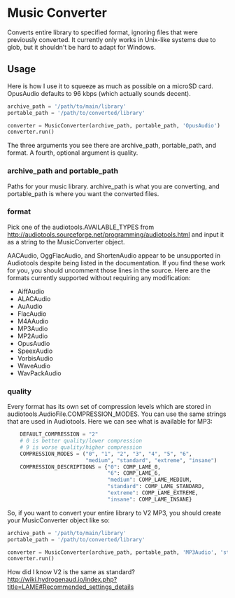 # Music Converter
Converts entire library to specified format, ignoring files that were previously converted. It currently only works in Unix-like systems due to glob, but it shouldn't be hard to adapt for Windows.

## Usage
Here is how I use it to squeeze as much as possible on a microSD card. OpusAudio defaults to 96 kbps (which actually sounds decent).
```python
archive_path = '/path/to/main/library'
portable_path = '/path/to/converted/library'

converter = MusicConverter(archive_path, portable_path, 'OpusAudio')
converter.run()
```
The three arguments you see there are archive_path, portable_path, and format. A fourth, optional argument is quality.

### archive_path and portable_path
Paths for your music library. archive_path is what you are converting, and portable_path is where you want the converted files.

### format
Pick one of the audiotools.AVAILABLE_TYPES from http://audiotools.sourceforge.net/programming/audiotools.html and input it as a string to the MusicConverter object.

AACAudio, OggFlacAudio, and ShortenAudio appear to be unsupported in Audiotools despite being listed in the documentation. If you find these work for you, you should uncomment those lines in the source. Here are the formats currently supported without requiring any modification:
- AiffAudio
- ALACAudio
- AuAudio
- FlacAudio
- M4AAudio
- MP3Audio
- MP2Audio
- OpusAudio
- SpeexAudio
- VorbisAudio
- WaveAudio
- WavPackAudio

### quality
Every format has its own set of compression levels which are stored in audiotools.AudioFile.COMPRESSION_MODES. You can use the same strings that are used in Audiotools. Here we can see what is available for MP3:
```python
    DEFAULT_COMPRESSION = "2"
    # 0 is better quality/lower compression
    # 9 is worse quality/higher compression
    COMPRESSION_MODES = ("0", "1", "2", "3", "4", "5", "6",
                         "medium", "standard", "extreme", "insane")
    COMPRESSION_DESCRIPTIONS = {"0": COMP_LAME_0,
                                "6": COMP_LAME_6,
                                "medium": COMP_LAME_MEDIUM,
                                "standard": COMP_LAME_STANDARD,
                                "extreme": COMP_LAME_EXTREME,
                                "insane": COMP_LAME_INSANE}
```
So, if you want to convert your entire library to V2 MP3, you should create your MusicConverter object like so:
```python
archive_path = '/path/to/main/library'
portable_path = '/path/to/converted/library'

converter = MusicConverter(archive_path, portable_path, 'MP3Audio', 'standard')
converter.run()
```
How did I know V2 is the same as standard? http://wiki.hydrogenaud.io/index.php?title=LAME#Recommended_settings_details
